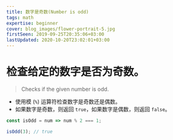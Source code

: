 ```yaml
---
title: 数字是奇数(Number is odd)
tags: math
expertise: beginner
cover: blog_images/flower-portrait-5.jpg
firstSeen: 2019-09-25T20:35:06+03:00
lastUpdated: 2020-10-20T23:02:01+03:00
---
```


# 检查给定的数字是否为奇数。
> Checks if the given number is odd.

- 使用模 (`%`) 运算符检查数字是奇数还是偶数。
- 如果数字是奇数，则返回 `true`，如果数字是偶数，则返回 `false`。

```js
const isOdd = num => num % 2 === 1;
```

```js
isOdd(3); // true
```
